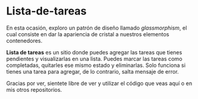 # Lista-de-tareas

En esta ocasión, exploro un patrón de diseño llamado *glassmorphism*, el cual consiste en dar la apariencia de cristal a nuestros elementos contenedores.

**Lista de tareas** es un sitio donde puedes agregar las tareas que tienes pendientes y visualizarlas en una lista. Puedes marcar las tareas como completadas, quitarles ese mismo estado y eliminarlas. 
Solo funciona si tienes una tarea para agregar, de lo contrario, salta mensaje de error.

Gracias por ver, sientete libre de ver y utilizar el código que veas aquí o en mis otros repositorios.
